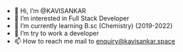- 👋 Hi, I’m @KAVISANKAR
- 👀 I’m interested in Full Stack Developer
- 🌱 I’m currently learning B.sc (Chemistry) {2019-2022}
- 💞️ I’m try to work a developer 
- 📫 How to reach me mail to enquiry@kavisankar.space
<!---
kavisankar-eswaran/kavisankar-eswaran is a ✨ special ✨ repository because its `README.md` (this file) appears on your GitHub profile.
You can click the Preview link to take a look at your changes.
--->
